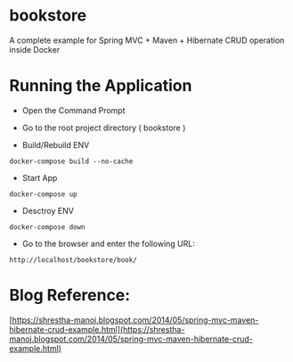 # bookstore

A complete example for Spring MVC + Maven + Hibernate CRUD operation inside Docker

# Running the Application

+ Open the Command Prompt
+ Go to the root project directory ( bookstore )

+ Build/Rebuild ENV

```
docker-compose build --no-cache
```

+ Start App

```
docker-compose up
```

+ Desctroy ENV

```
docker-compose down
```

+ Go to the browser and enter the following URL:

```
http://localhost/bookstore/book/
```


# Blog Reference:
[https://shrestha-manoj.blogspot.com/2014/05/spring-mvc-maven-hibernate-crud-example.html](https://shrestha-manoj.blogspot.com/2014/05/spring-mvc-maven-hibernate-crud-example.html)
